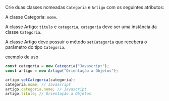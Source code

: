 Crie duas classes nomeadas `Categoria` e `Artigo` com os seguintes atributos:

A classe Categoria: `nome`.

A classe Artigo: `titulo` e `categoria`, `categoria` deve ser uma instância da classe `Categoria`.

A classe Artigo deve possuir o método `setCategoria` que receberá o parâmetro do tipo `Categoria`.

exemplo de uso

```js
const categoria = new Categoria("Javascript");
const artigo = new Artigo("Orientação a Objetos");

artigo.setCategoria(categoria);
categoria.nome; // Javascript
artigo.categoria.nome; // Javascript
artigo.titulo; // Orientação a Objetos
```
